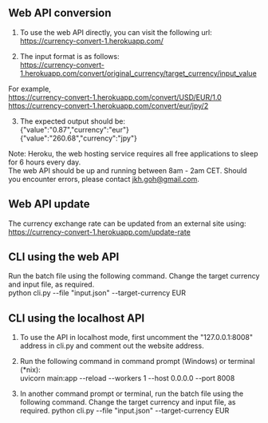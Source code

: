 ## Web API conversion

1. To use the web API directly, you can visit the following url: https://currency-convert-1.herokuapp.com/  

2. The input format is as follows:  
https://currency-convert-1.herokuapp.com/convert/original_currency/target_currency/input_value

For example,  
https://currency-convert-1.herokuapp.com/convert/USD/EUR/1.0  
https://currency-convert-1.herokuapp.com/convert/eur/jpy/2  

3. The expected output should be:  
{"value":"0.87","currency":"eur"}  
{"value":"260.68","currency":"jpy"}   

Note: Heroku, the web hosting service requires all free applications to sleep for 6 hours every day.  
The web API should be up and running between 8am - 2am CET. Should you encounter errors, please contact jkh.goh@gmail.com.

## Web API update

The currency exchange rate can be updated from an external site using:
https://currency-convert-1.herokuapp.com/update-rate

## CLI using the web API  

Run the batch file using the following command. Change the target currency and input file, as required.  
python cli.py --file "input.json" --target-currency EUR  

## CLI using the localhost API  

1. To use the API in localhost mode, first uncomment the "127.0.0.1:8008" address in cli.py and comment out the website address.  

2. Run the following command in command prompt (Windows) or terminal (*nix):  
uvicorn main:app --reload --workers 1 --host 0.0.0.0 --port 8008  

3. In another command prompt or terminal, run the batch file using the following command. Change the target currency and input file, as required.
python cli.py --file "input.json" --target-currency EUR
